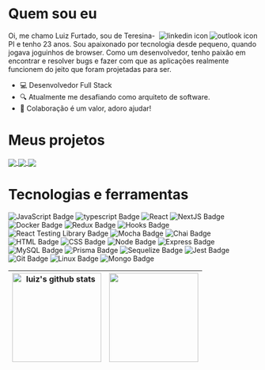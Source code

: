 # Quem sou eu

<a href="mailto:luizfurtadomkt@hotmail.com" target="_blank">
  <img align="right" src="https://user-images.githubusercontent.com/83927877/163906380-ec24ea7f-9552-4780-912c-346eb28eaaa5.png" alt="outlook icon">
</a>
<a href="https://www.linkedin.com/in/luizfurtado/" target="_blank">
  <img align="right" src="https://user-images.githubusercontent.com/83927877/163906575-7e7d8d55-ea20-47f3-85b0-80b4643e87c4.png" alt="linkedin icon">
</a>

Oi, me chamo Luiz Furtado, sou de Teresina-PI e tenho 23 anos. Sou apaixonado por tecnologia desde pequeno, quando jogava joguinhos de browser. Como um desenvolvedor, tenho paixão em encontrar e resolver bugs e fazer com que as aplicações realmente funcionem do jeito que foram projetadas para ser.

- 💻 Desenvolvedor Full Stack
- 🔍 Atualmente me desafiando como arquiteto de software.
- 💬 Colaboração é um valor, adoro ajudar!

# Meus projetos

<a href="https://github.com/dev-luizf/trybesmith-project" target="_blank">
  <img align="center" src="https://github-readme-stats-gold-delta.vercel.app/api/pin/?username=dev-luizf&repo=trybesmith-project&theme=react&hide_border=true" />
</a>
<a href="https://github.com/dev-luizf/rick-and-morty-chars" target="_blank">
  <img align="center" src="https://github-readme-stats-gold-delta.vercel.app/api/pin/?username=dev-luizf&repo=rick-and-morty-chars&theme=react&hide_border=true" />
</a>
<a href="https://github.com/dev-luizf/cpf-control" target="_blank">
  <img align="center" src="https://github-readme-stats-gold-delta.vercel.app/api/pin/?username=dev-luizf&repo=cpf-control&theme=react&hide_border=true" />
</a>

# Tecnologias e ferramentas

![JavaScript Badge](https://img.shields.io/badge/-JavaScript-FCC624?style=for-the-badge&logo=JavaScript&logoColor=323330)
![typescript Badge](https://img.shields.io/badge/Typescript-blue?style=for-the-badge&logo=typescript&logoColor=white)
![React](https://img.shields.io/badge/react-%2320232a.svg?style=for-the-badge&logo=react&logoColor=%2361DAFB)
![NextJS Badge](https://img.shields.io/badge/Next.js-1e262c?style=for-the-badge&logo=nextdotjs&logoColor=white)
![Docker Badge](https://img.shields.io/badge/Docker-082135?style=for-the-badge&logo=Docker&logoColor=blue)
![Redux Badge](https://img.shields.io/badge/-Redux-212121?style=for-the-badge&logo=Redux&logoColor=7548bb)
![Hooks Badge](https://img.shields.io/badge/-Hooks-%2320232a.svg?style=for-the-badge&logo=React&logoColor=%2361DAFB)
![React Testing Library Badge](https://img.shields.io/badge/-RTL-%2320232a.svg?style=for-the-badge&logo=react&logoColor=%2361DAFB)
![Mocha Badge](https://img.shields.io/badge/Mocha-8a6343?style=for-the-badge&logo=mocha&logoColor=white)
![Chai Badge](https://img.shields.io/badge/Chai-f7e9c8?style=for-the-badge&logo=mocha&logoColor=a84d45)
![HTML Badge](https://img.shields.io/badge/-HTML-E34F26?style=for-the-badge&logo=html5&logoColor=white)
![CSS Badge](https://img.shields.io/badge/-CSS-1572B6?style=for-the-badge&logo=css3&logoColor=white)
![Node Badge](https://img.shields.io/badge/-Node.js-339933?style=for-the-badge&logo=node.js&logoColor=white)
![Express Badge](https://img.shields.io/badge/-Express.js-green?style=for-the-badge&logo=Express&logoColor=black)
![MySQL Badge](https://img.shields.io/badge/-MySQL-4479A1?style=for-the-badge&logo=MySQL&logoColor=white)
![Prisma Badge](https://img.shields.io/badge/-Prisma-eeeeee?style=for-the-badge&logo=prisma&logoColor=0c344b)
![Sequelize Badge](https://img.shields.io/badge/-Sequelize-eeeeee?style=for-the-badge&logo=sequelize&logoColor=00b1ea)
![Jest Badge](https://img.shields.io/badge/-Jest-C21325?style=for-the-badge&logo=jest&logoColor=white)
![Git Badge](https://img.shields.io/badge/-Git-F05032?style=for-the-badge&logo=git&logoColor=white)
![Linux Badge](https://img.shields.io/badge/-Linux-FCC624?style=for-the-badge&logo=Linux&logoColor=black)
![Mongo Badge](https://img.shields.io/badge/MongoDB-4EA94B?style=for-the-badge&logo=mongodb&logoColor=white)

| <a href="https://github.com/dev-luizf"><img height="180em" align="center" src="https://github-readme-stats-gold-delta.vercel.app/api?username=dev-luizf&count_private=true&show_icons=true&include_all_commits=true&theme=react&hide_border=true" alt="luiz's github stats" /></a> | <a href="https://github.com/dev-luizf"><img height="180em" align="center" src="https://github-readme-stats-gold-delta.vercel.app/api/top-langs/?username=dev-luizf&layout=compact&theme=react&hide_border=true" /></a> |
| ------------- | ------------- |

